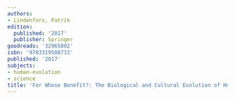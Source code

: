 ```yaml
---
authors:
- Lindenfors, Patrik
edition:
  published: '2017'
  publisher: Springer
goodreads: '32965802'
isbn: '9783319508733'
published: '2017'
subjects:
- human-evolution
- science
title: 'For Whose Benefit?: The Biological and Cultural Evolution of Human Cooperation'
---
```


